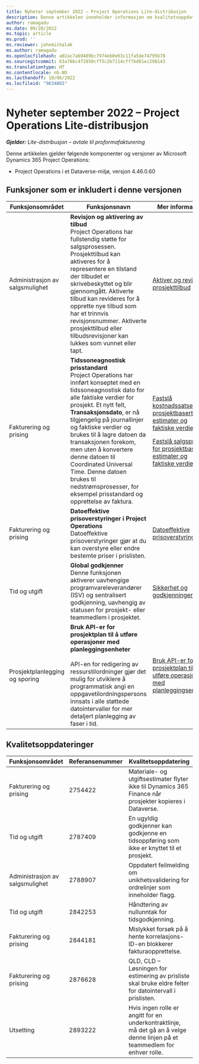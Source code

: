 ```yaml
---
title: Nyheter september 2022 – Project Operations Lite-distribusjon
description: Denne artikkelen inneholder informasjon om kvalitetsoppdateringene som er tilgjengelige i utgivelsen av Microsoft Dynamics 365 Project Operations Lite-distribusjon fra september 2022.
author: ramagadu
ms.date: 09/28/2022
ms.topic: article
ms.prod: ''
ms.reviewer: johnmichalak
ms.author: ramagadu
ms.openlocfilehash: a02ac7a69489bc7974eb0e63c11fa5de74795b78
ms.sourcegitcommit: b3a70bc4f2850cff5c2b7114cff7bd61ec298143
ms.translationtype: HT
ms.contentlocale: nb-NO
ms.lasthandoff: 10/06/2022
ms.locfileid: "9634865"
---
```

# <a name="whats-new-september-2022---project-operations-lite-deployment"></a>Nyheter september 2022 – Project Operations Lite-distribusjon

_**Gjelder:** Lite-distribusjon – avtale til proformafakturering_

Denne artikkelen gjelder følgende komponenter og versjoner av Microsoft Dynamics 365 Project Operations:

- Project Operations i et Dataverse-miljø, versjon 4.46.0.60

## <a name="features-included-in-this-release"></a>Funksjoner som er inkludert i denne versjonen

| Funksjonsområdet | Funksjonsnavn | Mer informasjon |
| --- | --- | --- |
| Administrasjon av salgsmulighet | **Revisjon og aktivering av tilbud**<br>Project Operations har fullstendig støtte for salgsprosessen. Prosjekttilbud kan aktiveres for å representere en tilstand der tilbudet er skrivebeskyttet og blir gjennomgått. Aktiverte tilbud kan revideres for å opprette nye tilbud som har et trinnvis revisjonsnummer. Aktiverte prosjekttilbud eller tilbudsrevisjoner kan lukkes som vunnet eller tapt. | [Aktiver og revider et prosjekttilbud](/dynamics365/project-operations/sales/activation-and-revision) |
| Fakturering og prising | **Tidssoneagnostisk prisstandard**<br>Project Operations har innført konseptet med en tidssoneagnostisk dato for alle faktiske verdier for prosjekt. Et nytt felt, **Transaksjonsdato**, er nå tilgjengelig på journallinjer og faktiske verdier og brukes til å lagre datoen da transaksjonen forekom, men uten å konvertere denne datoen til Coordinated Universal Time. Denne datoen brukes til nedstrømsprosesser, for eksempel prisstandard og opprettelse av faktura. | <p>[Fastslå kostnadssatser for prosjektbaserte estimater og faktiske verdier](/dynamics365/project-operations/pro/pricing-costing/cost-price-resolution-sales)</p><p>[Fastslå salgspriser for prosjektbaserte estimater og faktiske verdier](/dynamics365/project-operations/pro/pricing-costing/sales-price-resolution-sales)</p> |
| Fakturering og prising | **Datoeffektive prisoverstyringer i Project Operations**<br>Datoeffektive prisoverstyringer gjør at du kan overstyre eller endre bestemte priser i prislisten. | [Datoeffektive prisoverstyringer](/dynamics365/project-operations/pricing-costing/dateffective_price_overrides) |
| Tid og utgift | **Global godkjenner**<br>Denne funksjonen aktiverer uavhengige programvareleverandører (ISV) og sentralisert godkjenning, uavhengig av statusen for prosjekt- eller teammedlem i prosjektet. | [Sikkerhet og godkjenninger](/dynamics365/project-operations/approvals/approvals-security) |
|Prosjektplanlegging og sporing|**Bruk API-er for prosjektplan til å utføre operasjoner med planleggingsenheter** </br> </br>API-en for redigering av ressurstilordninger gjør det mulig for utviklere å programmatisk angi en oppgavetilordningspersons innsats i alle støttede datointervaller for mer detaljert planlegging av faser i tid.|[Bruk API-er for prosjektplan til å utføre operasjoner med planleggingsenheter](/dynamics365/project-operations/project-management/schedule-api-preview)|

## <a name="quality-updates"></a>Kvalitetsoppdateringer

| Funksjonsområdet | Referansenummer | Kvalitetsoppdatering |
| --- | --- | --- |
| Fakturering og prising | 2754422 | Materiale- og utgiftsestimater flyter ikke til Dynamics 365 Finance når prosjekter kopieres i Dataverse. |
| Tid og utgift | 2787409 | En ugyldig godkjenner kan godkjenne en tidsoppføring som ikke er knyttet til et prosjekt. |
| Administrasjon av salgsmulighet | 2788907 | Oppdatert feilmelding om unikhetsvalidering for ordrelinjer som inneholder flagg. |
| Tid og utgift | 2842253 | Håndtering av nullunntak for tidsgodkjenning. |
| Fakturering og prising | 2844181 | Mislykket forsøk på å hente korrelasjons-ID-en blokkerer fakturaopprettelse. |
| Fakturering og prising | 2876628 | QLD, CLD – Løsningen for estimering av prisliste skal bruke eldre felter for datointervall i prislisten. |
| Utsetting | 2893222 | Hvis ingen rolle er angitt for en underkontraktlinje, må det gå an å velge denne linjen på et teammedlem for enhver rolle. |
